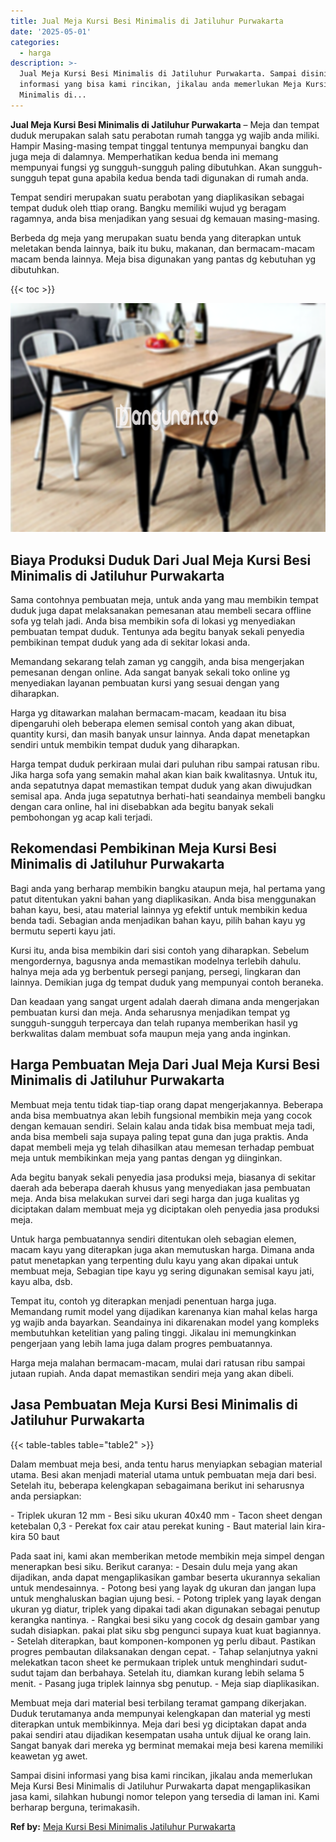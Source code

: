 ```yaml
---
title: Jual Meja Kursi Besi Minimalis di Jatiluhur Purwakarta
date: '2025-05-01'
categories:
  - harga
description: >-
  Jual Meja Kursi Besi Minimalis di Jatiluhur Purwakarta. Sampai disini
  informasi yang bisa kami rincikan, jikalau anda memerlukan Meja Kursi Besi
  Minimalis di...
---
```


**Jual Meja Kursi Besi Minimalis di Jatiluhur Purwakarta** – Meja dan tempat duduk merupakan salah satu perabotan rumah tangga yg wajib anda miliki. Hampir Masing-masing tempat tinggal tentunya mempunyai bangku dan juga meja di dalamnya. Memperhatikan kedua benda ini memang mempunyai fungsi yg sungguh-sungguh paling dibutuhkan. Akan sungguh-sungguh tepat guna apabila kedua benda tadi digunakan di rumah anda.

Tempat sendiri merupakan suatu perabotan yang diaplikasikan sebagai tempat duduk oleh ttiap orang. Bangku memiliki wujud yg beragam ragamnya, anda bisa menjadikan yang sesuai dg kemauan masing-masing.

Berbeda dg meja yang merupakan suatu benda yang diterapkan untuk meletakan benda lainnya, baik itu buku, makanan, dan bermacam-macam macam benda lainnya. Meja bisa digunakan yang pantas dg kebutuhan yg dibutuhkan.

{{< toc >}}

![Jual Meja Kursi Besi Minimalis di Jatiluhur Purwakarta](/images/jual-meja-besi-murah25.png)

## Biaya Produksi Duduk Dari Jual Meja Kursi Besi Minimalis di Jatiluhur Purwakarta

Sama contohnya pembuatan meja, untuk anda yang mau membikin tempat duduk juga dapat melaksanakan pemesanan atau membeli secara offline sofa yg telah jadi. Anda bisa membikin sofa di lokasi yg menyediakan pembuatan tempat duduk. Tentunya ada begitu banyak sekali penyedia pembikinan tempat duduk yang ada di sekitar lokasi anda.

Memandang sekarang telah zaman yg canggih, anda bisa mengerjakan pemesanan dengan online. Ada sangat banyak sekali toko online yg menyediakan layanan pembuatan kursi yang sesuai dengan yang diharapkan.

Harga yg ditawarkan malahan bermacam-macam, keadaan itu bisa dipengaruhi oleh beberapa elemen semisal contoh yang akan dibuat, quantity kursi, dan masih banyak unsur lainnya. Anda dapat menetapkan sendiri untuk membikin tempat duduk yang diharapkan.

Harga tempat duduk perkiraan mulai dari puluhan ribu sampai ratusan ribu. Jika harga sofa yang semakin mahal akan kian baik kwalitasnya. Untuk itu, anda sepatutnya dapat memastikan tempat duduk yang akan diwujudkan semisal apa. Anda juga sepatutnya berhati-hati seandainya membeli bangku dengan cara online, hal ini disebabkan ada begitu banyak sekali pembohongan yg acap kali terjadi.

## Rekomendasi Pembikinan Meja Kursi Besi Minimalis di Jatiluhur Purwakarta

Bagi anda yang berharap membikin bangku ataupun meja, hal pertama yang patut ditentukan yakni bahan yang diaplikasikan. Anda bisa menggunakan bahan kayu, besi, atau material lainnya yg efektif untuk membikin kedua benda tadi. Sebagian anda menjadikan bahan kayu, pilih bahan kayu yg bermutu seperti kayu jati.

Kursi itu, anda bisa membikin dari sisi contoh yang diharapkan. Sebelum mengordernya, bagusnya anda memastikan modelnya terlebih dahulu. halnya meja ada yg berbentuk persegi panjang, persegi, lingkaran dan lainnya. Demikian juga dg tempat duduk yang mempunyai contoh beraneka.

Dan keadaan yang sangat urgent adalah daerah dimana anda mengerjakan pembuatan kursi dan meja. Anda seharusnya menjadikan tempat yg sungguh-sungguh terpercaya dan telah rupanya memberikan hasil yg berkwalitas dalam membuat sofa maupun meja yang anda inginkan.

## Harga Pembuatan Meja Dari Jual Meja Kursi Besi Minimalis di Jatiluhur Purwakarta

Membuat meja tentu tidak tiap-tiap orang dapat mengerjakannya. Beberapa anda bisa membuatnya akan lebih fungsional membikin meja yang cocok dengan kemauan sendiri. Selain kalau anda tidak bisa membuat meja tadi, anda bisa membeli saja supaya paling tepat guna dan juga praktis. Anda dapat membeli meja yg telah dihasilkan atau memesan terhadap pembuat meja untuk membikinkan meja yang pantas dengan yg diinginkan.

Ada begitu banyak sekali penyedia jasa produksi meja, biasanya di sekitar daerah ada beberapa daerah khusus yang menyediakan jasa pembuatan meja. Anda bisa melakukan survei dari segi harga dan juga kualitas yg diciptakan dalam membuat meja yg diciptakan oleh penyedia jasa produksi meja.

Untuk harga pembuatannya sendiri ditentukan oleh sebagian elemen, macam kayu yang diterapkan juga akan memutuskan harga. Dimana anda patut menetapkan yang terpenting dulu kayu yang akan dipakai untuk membuat meja, Sebagian tipe kayu yg sering digunakan semisal kayu jati, kayu alba, dsb.

Tempat itu, contoh yg diterapkan menjadi penentuan harga juga. Memandang rumit model yang dijadikan karenanya kian mahal kelas harga yg wajib anda bayarkan. Seandainya ini dikarenakan model yang kompleks membutuhkan ketelitian yang paling tinggi. Jikalau ini memungkinkan pengerjaan yang lebih lama juga dalam progres pembuatannya.

Harga meja malahan bermacam-macam, mulai dari ratusan ribu sampai jutaan rupiah. Anda dapat memastikan sendiri meja yang akan dibeli.

## Jasa Pembuatan Meja Kursi Besi Minimalis di Jatiluhur Purwakarta

{{< table-tables table="table2" >}}

Dalam membuat meja besi, anda tentu harus menyiapkan sebagian material utama. Besi akan menjadi material utama untuk pembuatan meja dari besi. Setelah itu, beberapa kelengkapan sebagaimana berikut ini seharusnya anda persiapkan:

\- Triplek ukuran 12 mm - Besi siku ukuran 40x40 mm - Tacon sheet dengan ketebalan 0,3 - Perekat fox cair atau perekat kuning - Baut material lain kira-kira 50 baut

Pada saat ini, kami akan memberikan metode membikin meja simpel dengan menerapkan besi siku. Berikut caranya: - Desain dulu meja yang akan dijadikan, anda dapat mengaplikasikan gambar beserta ukurannya sekalian untuk mendesainnya. - Potong besi yang layak dg ukuran dan jangan lupa untuk menghaluskan bagian ujung besi. - Potong triplek yang layak dengan ukuran yg diatur, triplek yang dipakai tadi akan digunakan sebagai penutup kerangka nantinya. - Rangkai besi siku yang cocok dg desain gambar yang sudah disiapkan. pakai plat siku sbg pengunci supaya kuat kuat bagiannya. - Setelah diterapkan, baut komponen-komponen yg perlu dibaut. Pastikan progres pembautan dilaksanakan dengan cepat. - Tahap selanjutnya yakni melekatkan tacon sheet ke permukaan triplek untuk menghindari sudut-sudut tajam dan berbahaya. Setelah itu, diamkan kurang lebih selama 5 menit. - Pasang juga triplek lainnya sbg penutup. - Meja siap diaplikasikan.

Membuat meja dari material besi terbilang teramat gampang dikerjakan. Duduk terutamanya anda mempunyai kelengkapan dan material yg mesti diterapkan untuk membikinnya. Meja dari besi yg diciptakan dapat anda pakai sendiri atau dijadikan kesempatan usaha untuk dijual ke orang lain. Sangat banyak dari mereka yg berminat memakai meja besi karena memiliki keawetan yg awet.

Sampai disini informasi yang bisa kami rincikan, jikalau anda memerlukan Meja Kursi Besi Minimalis di Jatiluhur Purwakarta dapat mengaplikasikan jasa kami, silahkan hubungi nomor telepon yang tersedia di laman ini. Kami berharap berguna, terimakasih.

**Ref by:** [Meja Kursi Besi Minimalis Jatiluhur Purwakarta](https://id.wikipedia.org/wiki/Meja)
